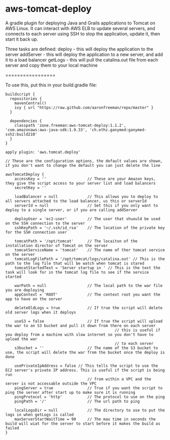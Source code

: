 aws-tomcat-deploy
=================

A gradle plugin for deploying Java and Grails applications to Tomcat on AWS Linux. It can interact with AWS ELB to update several servers, and connects to each server
using SSH to stop the application, update it, then start it back up.

Three tasks are defined:
	deploy - this will deploy the application to the server
	addServer - this will deploy the application to a new server, and add it to a load balancer
	getLogs - this will pull the catalina.out file from each server and copy them to your local machine

=================

To use this, put this in your build.gradle file:

```
buildscript {
  repositories {
    mavenCentral()
    ivy { url "https://raw.github.com/aaronfreeman/repo/master" }
  }

  dependencies { 
    classpath 'zone.freeman:aws-tomcat-deploy:1.1.2', 'com.amazonaws:aws-java-sdk:1.9.33', 'ch.ethz.ganymed:ganymed-ssh2:build210'
  }
}

apply plugin: 'aws.tomcat.deploy'

// These are the configuration options, the default values are shown, if you don't want to change the default you can just delete the line

awsTomcatDeploy {
	accessKey = '' 					// These are your Amazon keys, they give the script access to your server list and load balancers
	secretKey = ''
	
	loadBalancer = null  			// This allows you to deploy to all servers attached to the load balancer, us this or serverId
	serverId = null 				// Set this if you only want to deploy to a single server, or if you are calling addServer
	
	deployUser = 'ec2-user' 		// The user that shuould be used on the SSH connection to the server
	sshKeyPath = '~/.ssh/id_rsa'	// The location of the private key for the SSH connection user
	
	tomcatPath = '/opt/tomcat'		// The locaiton of the installation director of Tomcat on the server
	tomcatServiceName = 'tomcat'	// The name of ther tomcat service on the server
	tomcatLogFilePath = '/opt/tomcat/logs/catalina.out' // This is the path to the log file that will be watch when tomcat is stared
	tomcatStartedText = 'Server startup in ' // This is the text the task will look for in the tomcat log file to see if the service started
	
	warPath = null					// The local path to the war file you are deploying
	appContext = 'ROOT'				// The context root you want the app to have on the server
	
	deleteOldLogs = true			// If true the script will delete old server logs when it deploys

	useS3 = false					// If true the script will upload the war to an S3 bucket and pull it down from there on each server
												// this is useful if you deploy from a machine with slow internet so you don't have to upload the war
												// to each server
	s3bucket = ''					// The name of the S3 bucket to use, the script will delete the war from the bucket once the deploy is done

	usePrivateIpAddress = false // This tells the script to use the EC2 server's private IP address. This is useful if the script is being run
	                      			// from within a VPC and the server is not accessable outside the VPC
	pingServer = true				// True if you want the script to ping the server after start up to make sure it is running
	pingProtocol = 'http'			// The protocol to use on the ping
	pingPath = '/'					// The url path to ping
	
	localLogsDir = null				// The directory to use to put the logs in when getLogs is called
	maxServerStartWaitTime = 90     // The max time in seconds the build will wiat for the server to start before it makes the build as failed
}
```
